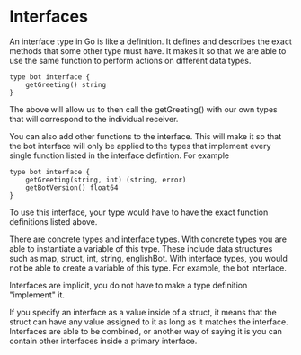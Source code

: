# Interfaces
An interface type in Go is like a definition. It defines and describes the exact
methods that some other type must have. It makes it so that we are able to use the same
function to perform actions on different data types.
```
type bot interface {
	getGreeting() string
}
```
The above will allow us to then call the getGreeting() with our own types that will correspond
to the individual receiver.

You can also add other functions to the interface. This will make it so that the bot interface
will only be applied to the types that implement every single function listed in the interface
defintion. For example
```
type bot interface {
    getGreeting(string, int) (string, error)
    getBotVersion() float64
}
```
To use this interface, your type would have to have the exact function definitions listed above.

There are concrete types and interface types. With concrete types you are able to instantiate
a variable of this type. These include data structures such as map, struct, int,
string, englishBot. With interface types, you would not be able to create a variable of this
type. For example, the bot interface.

Interfaces are implicit, you do not have to make a type definition "implement" it.

If you specify an interface as a value inside of a struct, it means that the struct can have 
any value assigned to it as long as it matches the interface. Interfaces are able to be combined,
or another way of saying it is you can contain other interfaces inside a primary interface.
